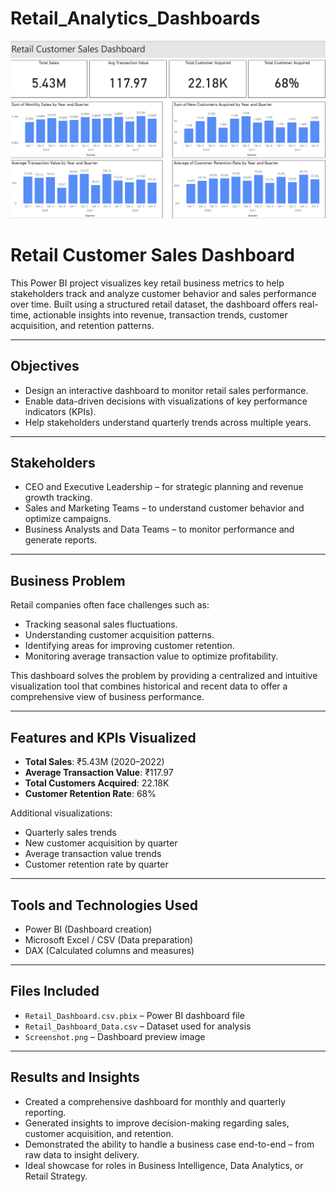 # Retail_Analytics_Dashboards

![Retail Dashboard](Screenshot%202025-06-20%20161648.png)

# Retail Customer Sales Dashboard

This Power BI project visualizes key retail business metrics to help stakeholders track and analyze customer behavior and sales performance over time. Built using a structured retail dataset, the dashboard offers real-time, actionable insights into revenue, transaction trends, customer acquisition, and retention patterns.

---

## Objectives

- Design an interactive dashboard to monitor retail sales performance.
- Enable data-driven decisions with visualizations of key performance indicators (KPIs).
- Help stakeholders understand quarterly trends across multiple years.

---

## Stakeholders

- CEO and Executive Leadership – for strategic planning and revenue growth tracking.
- Sales and Marketing Teams – to understand customer behavior and optimize campaigns.
- Business Analysts and Data Teams – to monitor performance and generate reports.

---

## Business Problem

Retail companies often face challenges such as:

- Tracking seasonal sales fluctuations.
- Understanding customer acquisition patterns.
- Identifying areas for improving customer retention.
- Monitoring average transaction value to optimize profitability.

This dashboard solves the problem by providing a centralized and intuitive visualization tool that combines historical and recent data to offer a comprehensive view of business performance.

---

## Features and KPIs Visualized

- **Total Sales**: ₹5.43M (2020–2022)
- **Average Transaction Value**: ₹117.97
- **Total Customers Acquired**: 22.18K
- **Customer Retention Rate**: 68%

Additional visualizations:

- Quarterly sales trends
- New customer acquisition by quarter
- Average transaction value trends
- Customer retention rate by quarter

---

## Tools and Technologies Used

- Power BI (Dashboard creation)
- Microsoft Excel / CSV (Data preparation)
- DAX (Calculated columns and measures)

---

## Files Included

- `Retail_Dashboard.csv.pbix` – Power BI dashboard file
- `Retail_Dashboard_Data.csv` – Dataset used for analysis
- `Screenshot.png` – Dashboard preview image

---

## Results and Insights

- Created a comprehensive dashboard for monthly and quarterly reporting.
- Generated insights to improve decision-making regarding sales, customer acquisition, and retention.
- Demonstrated the ability to handle a business case end-to-end – from raw data to insight delivery.
- Ideal showcase for roles in Business Intelligence, Data Analytics, or Retail Strategy.
